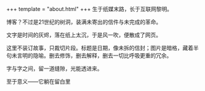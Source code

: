 +++
template = "about.html"
+++
生于纸媒末路，长于互联网黎明。

博客？不过是21世纪的树洞，装满未寄出的信件与未完成的革命。

文字是时间的灰烬，落在纸上太沉，于是风一吹，便散成了网页。

这里不装订故事，只裁切片段。标题是日期，像未拆的信封；图片是暗格，藏着半句未言明的隐喻。删去修饰，删去解释，删去一切比呼吸更重的冗余。

字与字之间，留一道缝隙，光能透进来。

至于意义——它躺在留白里